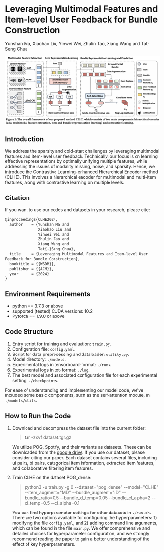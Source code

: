 # Leveraging Multimodal Features and Item-level User Feedback for Bundle Construction

Yunshan Ma, Xiaohao Liu, Yinwei Wei, Zhulin Tao, Xiang Wang and Tat-Seng Chua

![framwork](model.png)

## Introduction

We address the sparsity and cold-start challenges by leveraging multimodal features and item-level user feedback. Technically, our focus is on learning effective representations by optimally unifying multiple features, while addressing the issues of modality missing, noise, and sparsity. Hence, we introduce the Contrastive Learning-enhanced Hierarchical Encoder method (CLHE). This involves a hierarchical encoder for multimodal and multi-item features, along with contrastive learning on multiple levels.

## Citation

If you want to use our codes and datasets in your research, please cite:

```biblatex
@inproceedings{CLHE2024,
  author    = {Yunshan Ma and 
               Xiaohao Liu and 
               Yinwei Wei and 
               Zhulin Tao and 
               Xiang Wang and 
               Tat{-}Seng Chua},
  title     = {Leveraging Multimodal Features and Item-level User Feedback for Bundle Construction},
  booktitle = {{WSDM}},
  publisher = {{ACM}},
  year      = {2024}
}
```

## Environment Requirements

- python == 3.7.3 or above
- supported (tested) CUDA versions: 10.2
- Pytorch == 1.9.0 or above

## Code Structure

1. Entry script for training and evaluation: `train.py`.
2. Configuration file: `config.yaml`.
3. Script for data preprocessing and dataloader: `utility.py`.
4. Model directory: `./models`.
5. Experimental logs in tensorboard-format: `./runs`.
6. Experimental logs in txt-format: `./log`.
7. The best model and associated configuration file for each experimental setting: `./checkpoints`.

For ease of understanding and implementing our model code, we've included some basic components, such as the self-attention module, in `./models/utils`.

## How to Run the Code

1. Download and decompress the dataset file into the current folder:
    > tar -zxvf dataset.tgr.gz

    We utilize POG, Spotify, and their variants as datasets. These can be downloaded from the [google drive](https://drive.google.com/file/d/1g-3c6whbAR9uEoy89Xnlb9nHeYoChopN/view?usp=sharing). If you use our dataset, please consider citing our paper. Each dataset contains several files, including ui pairs, bi pairs, categorical item information, extracted item features, and collaborative filtering item features.

2. Train CLHE on the dataset POG_dense:
    > python3 -u train.py -g 0 --dataset="pog_dense" --model="CLHE" --item_augment="MD" --bundle_augment="ID" --bundle_ratio=0.5 --bundle_cl_temp=0.05 --bundle_cl_alpha=2 --cl_temp=0.5 --cl_alpha=0.1

    You can find hyperparameter settings for other datasets in `./run.sh`. There are two options available for configuring the hyperparameters: 1) modifying the file `config.yaml`, and 2) adding command line arguments, which can be found in the file `main.py`. We offer comprehensive and detailed choices for hyperparameter configuration, and we strongly recommend reading the paper to gain a better understanding of the effect of key hyperparameters.

